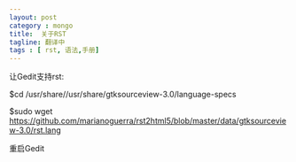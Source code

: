 ```yaml
---
layout: post
category : mongo
title:  关于RST
tagline: 翻译中
tags : [ rst, 语法,手册]
---
```


让Gedit支持rst:

 $cd /usr/share//usr/share/gtksourceview-3.0/language-specs

 $sudo wget https://github.com/marianoguerra/rst2html5/blob/master/data/gtksourceview-3.0/rst.lang

 重启Gedit
